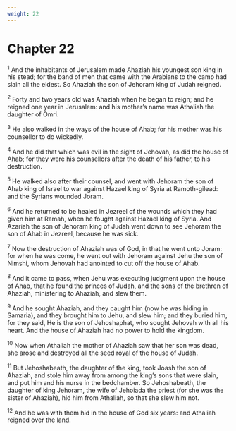 ```yaml
---
weight: 22
---
```


# Chapter 22

<sup>1</sup> And the inhabitants of Jerusalem made Ahaziah his youngest son king in his stead; for the band of men that came with the Arabians to the camp had slain all the eldest. So Ahaziah the son of Jehoram king of Judah reigned. 

<sup>2</sup> Forty and two years old was Ahaziah when he began to reign; and he reigned one year in Jerusalem: and his mother’s name was Athaliah the daughter of Omri. 

<sup>3</sup> He also walked in the ways of the house of Ahab; for his mother was his counsellor to do wickedly. 

<sup>4</sup> And he did that which was evil in the sight of Jehovah, as did the house of Ahab; for they were his counsellors after the death of his father, to his destruction. 

<sup>5</sup> He walked also after their counsel, and went with Jehoram the son of Ahab king of Israel to war against Hazael king of Syria at Ramoth-gilead: and the Syrians wounded Joram. 

<sup>6</sup> And he returned to be healed in Jezreel of the wounds which they had given him at Ramah, when he fought against Hazael king of Syria. And Azariah the son of Jehoram king of Judah went down to see Jehoram the son of Ahab in Jezreel, because he was sick. 

<sup>7</sup> Now the destruction of Ahaziah was of God, in that he went unto Joram: for when he was come, he went out with Jehoram against Jehu the son of Nimshi, whom Jehovah had anointed to cut off the house of Ahab. 

<sup>8</sup> And it came to pass, when Jehu was executing judgment upon the house of Ahab, that he found the princes of Judah, and the sons of the brethren of Ahaziah, ministering to Ahaziah, and slew them. 

<sup>9</sup> And he sought Ahaziah, and they caught him (now he was hiding in Samaria), and they brought him to Jehu, and slew him; and they buried him, for they said, He is the son of Jehoshaphat, who sought Jehovah with all his heart. And the house of Ahaziah had no power to hold the kingdom. 

<sup>10</sup> Now when Athaliah the mother of Ahaziah saw that her son was dead, she arose and destroyed all the seed royal of the house of Judah. 

<sup>11</sup> But Jehoshabeath, the daughter of the king, took Joash the son of Ahaziah, and stole him away from among the king’s sons that were slain, and put him and his nurse in the bedchamber. So Jehoshabeath, the daughter of king Jehoram, the wife of Jehoiada the priest (for she was the sister of Ahaziah), hid him from Athaliah, so that she slew him not. 

<sup>12</sup> And he was with them hid in the house of God six years: and Athaliah reigned over the land. 


